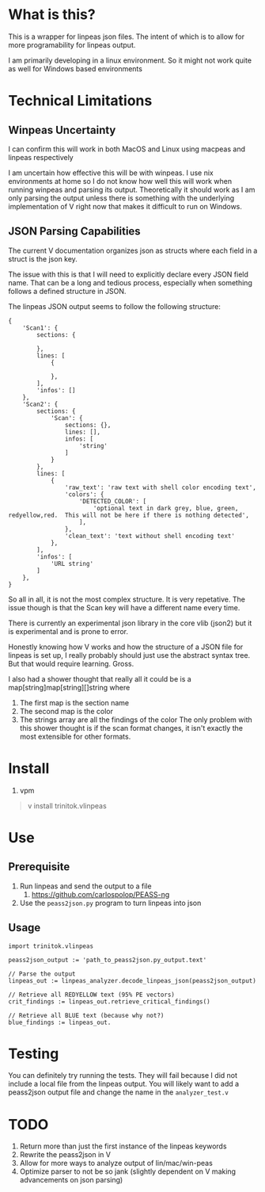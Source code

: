 # What is this?
This is a wrapper for linpeas json files.  The intent of which is to allow for more programability for linpeas output.

I am primarily developing in a linux environment.  So it might not work quite as well for Windows based environments

# Technical Limitations
## Winpeas Uncertainty
I can confirm this will work in both MacOS and Linux using macpeas and linpeas respectively

I am uncertain how effective this will be with winpeas.  I use nix environments at home so I do not know how well this will work when running winpeas and parsing its output. Theoretically it should work as I am only parsing the output unless there is something with the underlying implementation of V right now that makes it difficult to run on Windows.

## JSON Parsing Capabilities
The current V documentation organizes json as structs where each field in a struct is the json key.  

The issue with this is that I will need to explicitly declare every JSON field name.  That can be a long and tedious process, especially when something follows a defined structure in JSON.

The linpeas JSON output seems to follow the following structure:
```
{
    'Scan1': {
        sections: {

        },
        lines: [
            {

            },
        ],
        'infos': []
    },
    'Scan2': {
        sections: {
            'Scan': {
                sections: {},
                lines: [],
                infos: [
                    'string'
                ]
            }
        },
        lines: [
            {
                'raw_text': 'raw text with shell color encoding text',
                'colors': {
                    'DETECTED_COLOR': [
                        'optional text in dark grey, blue, green, redyellow,red.  This will not be here if there is nothing detected',
                    ],
                },
                'clean_text': 'text without shell encoding text'
            },
        ],
        'infos': [
            'URL string'
        ]
    },
}
```

So all in all, it is not the most complex structure.  It is very repetative.  The issue though is that the Scan key will have a different name every time.

There is currently an experimental json library in the core vlib (json2) but it is experimental and is prone to error.

Honestly knowing how V works and how the structure of a JSON file for linpeas is set up, I really probably should just use the abstract syntax tree.  But that would require learning.  Gross.

I also had a shower thought that really all it could be is a map[string]map[string][]string where
1. The first map is the section name
1. The second map is the color
1. The strings array are all the findings of the color
The only problem with this shower thought is if the scan format changes, it isn't exactly the most extensible for other formats.

# Install
1. vpm
> v install trinitok.vlinpeas

# Use
## Prerequisite
1. Run linpeas and send the output to a file
    1. https://github.com/carlospolop/PEASS-ng
1. Use the `peass2json.py` program to turn linpeas into json
## Usage
```
import trinitok.vlinpeas

peass2json_output := 'path_to_peass2json.py_output.text'

// Parse the output
linpeas_out := linpeas_analyzer.decode_linpeas_json(peass2json_output)

// Retrieve all REDYELLOW text (95% PE vectors)
crit_findings := linpeas_out.retrieve_critical_findings()

// Retrieve all BLUE text (because why not?)
blue_findings := linpeas_out.
```
# Testing
You can definitely try running the tests.  They will fail because I did not include a local file from the linpeas output.  You will likely want to add a peass2json output file and change the name in the `analyzer_test.v`

# TODO
1. Return more than just the first instance of the linpeas keywords
1. Rewrite the peass2json in V
1. Allow for more ways to analyze output of lin/mac/win-peas
1. Optimize parser to not be so jank (slightly dependent on V making advancements on json parsing)